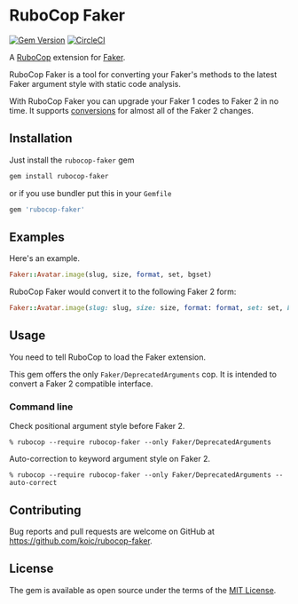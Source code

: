 # RuboCop Faker

[![Gem Version](https://badge.fury.io/rb/rubocop-faker.svg)](https://badge.fury.io/rb/rubocop-faker)
[![CircleCI](https://circleci.com/gh/koic/rubocop-faker.svg?style=svg)](https://circleci.com/gh/koic/rubocop-faker)

A [RuboCop](https://github.com/rubocop-hq/rubocop) extension for [Faker](https://github.com/faker-ruby/faker).

RuboCop Faker is a tool for converting your Faker's methods to the latest Faker argument style with static code analysis.

With RuboCop Faker you can upgrade your Faker 1 codes to Faker 2 in no time. It supports [conversions](https://github.com/koic/rubocop-faker/blob/master/config/default.yml) for almost all of the Faker 2 changes.

## Installation

Just install the `rubocop-faker` gem

```sh
gem install rubocop-faker
```

or if you use bundler put this in your `Gemfile`

```ruby
gem 'rubocop-faker'
```

## Examples

Here's an example.

```ruby
Faker::Avatar.image(slug, size, format, set, bgset)
```

RuboCop Faker would convert it to the following Faker 2 form:

```ruby
Faker::Avatar.image(slug: slug, size: size, format: format, set: set, bgset: bgset)
```

## Usage

You need to tell RuboCop to load the Faker extension.

This gem offers the only `Faker/DeprecatedArguments` cop. It is intended to convert a Faker 2 compatible interface.

### Command line

Check positional argument style before Faker 2.

```console
% rubocop --require rubocop-faker --only Faker/DeprecatedArguments
```

Auto-correction to keyword argument style on Faker 2.

```console
% rubocop --require rubocop-faker --only Faker/DeprecatedArguments --auto-correct
```

## Contributing

Bug reports and pull requests are welcome on GitHub at https://github.com/koic/rubocop-faker.

## License

The gem is available as open source under the terms of the [MIT License](https://opensource.org/licenses/MIT).
